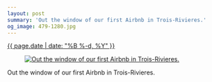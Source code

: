 ```yaml
---
layout: post
summary: 'Out the window of our first Airbnb in Trois-Rivieres.'
og_image: 479-1280.jpg
---
```


<div class="post">
 <time>
  <a href="/479">
   {{ page.date | date: "%B %-d, %Y" }}
  </a>
 </time>
 <a href="/479">
  <figure data-taken="3/14/2016">
   <img alt="Out the window of our first Airbnb in Trois-Rivieres." sizes="(min-width: 700px) 50vw, calc(100vw - 2rem)" src="{{ site.assets_url }}/479-640.jpg" srcset="{{ site.assets_url }}/479-1280.jpg 1280w, {{ site.assets_url }}/479-960.jpg 960w, {{ site.assets_url }}/479-640.jpg 640w, {{ site.assets_url }}/479-320.jpg 320w"/>
  </figure>
 </a>
 <span>
  Out the window of our first Airbnb in Trois-Rivieres.
 </span>
</div>
